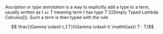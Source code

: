 *Ascription* or *type annotation* is a way to explicitly add a type to a term, usually written as $t\ \mathtt{ as }\ T$ meaning term $t$ has type $T$ ([[Simply Typed Lambda Calculus]]). 
Such a term is then typed with the rule 

$$ \frac{\Gamma \vdash t_1:T}{\Gamma \vdash t\ \mathtt{as}\ T : T}$$ 